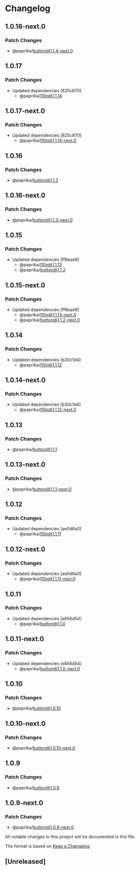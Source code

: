 # Changelog

## 1.0.18-next.0

### Patch Changes

- @paprika/button@1.1.4-next.0

## 1.0.17

### Patch Changes

- Updated dependencies [825c870]
  - @paprika/l10n@1.1.14

## 1.0.17-next.0

### Patch Changes

- Updated dependencies [825c870]
  - @paprika/l10n@1.1.14-next.0

## 1.0.16

### Patch Changes

- @paprika/button@1.1.3

## 1.0.16-next.0

### Patch Changes

- @paprika/button@1.1.3-next.0

## 1.0.15

### Patch Changes

- Updated dependencies [ff8eae9]
  - @paprika/l10n@1.1.13
  - @paprika/button@1.1.2

## 1.0.15-next.0

### Patch Changes

- Updated dependencies [ff8eae9]
  - @paprika/l10n@1.1.13-next.0
  - @paprika/button@1.1.2-next.0

## 1.0.14

### Patch Changes

- Updated dependencies [b20c1d4]
  - @paprika/l10n@1.1.12

## 1.0.14-next.0

### Patch Changes

- Updated dependencies [b20c1d4]
  - @paprika/l10n@1.1.12-next.0

## 1.0.13

### Patch Changes

- @paprika/button@1.1.1

## 1.0.13-next.0

### Patch Changes

- @paprika/button@1.1.1-next.0

## 1.0.12

### Patch Changes

- Updated dependencies [ae0d6a0]
  - @paprika/l10n@1.1.11

## 1.0.12-next.0

### Patch Changes

- Updated dependencies [ae0d6a0]
  - @paprika/l10n@1.1.11-next.0

## 1.0.11

### Patch Changes

- Updated dependencies [e856d54]
  - @paprika/button@1.1.0

## 1.0.11-next.0

### Patch Changes

- Updated dependencies [e856d54]
  - @paprika/button@1.1.0-next.0

## 1.0.10

### Patch Changes

- @paprika/button@1.0.10

## 1.0.10-next.0

### Patch Changes

- @paprika/button@1.0.10-next.0

## 1.0.9

### Patch Changes

- @paprika/button@1.0.9

## 1.0.9-next.0

### Patch Changes

- @paprika/button@1.0.9-next.0

All notable changes to this project will be documented in this file.

The format is based on [Keep a Changelog](https://keepachangelog.com/en/1.0.0/).

## [Unreleased]
